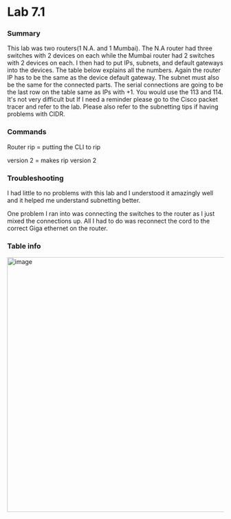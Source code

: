 # Lab 7.1

### Summary

This lab was two routers(1 N.A. and 1 Mumbai). The N.A router had three switches with 2 devices on each while the Mumbai router had 2 switches with 2 devices on each. I then had to put IPs, subnets, and default gateways into the devices. The table below explains all the numbers. Again the router IP has to be the same as the device default gateway. The subnet must also be the same for the connected parts. The serial connections are going to be the last row on the table same as IPs with +1. You would use the 113 and 114. It's not very difficult but If I need a reminder please go to the Cisco packet tracer and refer to the lab. Please also refer to the subnetting tips if having problems with CIDR.

### Commands

Router rip = putting the CLI to rip

version 2 = makes rip version 2

### Troubleshooting

I had little to no problems with this lab and I understood it amazingly well and it helped me understand subnetting better. 

One problem I ran into was connecting the switches to the router as I just mixed the connections up. All I had to do was reconnect the cord to the correct Giga ethernet on the router.

### Table info 
<img width="593" alt="image" src="https://github.com/user-attachments/assets/3f63c840-8b18-4041-bed6-65e82e51fbbd" />

